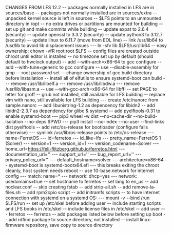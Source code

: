 CHANGES FROM LFS 12.2
-- packages normally installed in LFS are in sources/base
-- packages not normally installed are in sources/extra
-- unpacked kernel source is left in sources
-- $LFS points to an unmounted directory in /opt
-- no extra drives or partitions are mounted for building
-- set up git and make commits while building
-- update expat to 2.6.4 (security)
-- update openssl to 3.3.2 (security)
-- update python3 to 3.12.7 (security)
-- update linux to 6.11.7 (move from EOL line)
-- link /usr/lib64 to /usr/lib to avoid lib displacement issues
--- ln -sfv lib $LFS/usr/lib64
-- easy ownership: chown -vfR root:root $LFS
-- config files are created outside chroot until editor is installed
-- no timezone set up by default (should default to hwclock output)
-- add --with-arch=x86-64 to gcc configure
-- add --with-tune=generic to gcc configure
-- use --disable-assembly for gmp
-- root password set
-- change ownership of gcc build directory before installation
-- install all of elfutils to ensure systemd-boot can build
--- remove /usr/lib/libelf.a
--- remove /usr/lib/libdw.a
--- remove /usr/lib/libasm.a
-- use --with-gcc-arch=x86-64 for libffi
-- set PAGE to letter for groff
-- grub not installed, still available for LFS building
-- replace vim with nano, still available for LFS building
--- create /etc/nanorc from sample.nanorc
-- add libunistring-1.2 as depencency for libidn2
-- add libidn2-2.3.7 as dependency for glibc & systemd
-- add pyelftools-0.31 to enable systemd-boot
--- pip3 wheel -w dist --no-cache-dir --no-build-isolation --no-deps $PWD
--- pip3 install --no-index --no-user --find-links dist pyelftools
-- add /etc/os-release for bootloader (configure fails otherwise)
--- symlink /usr/lib/os-release points to /etc/os-release
--- name=FerretOS
--- id=ferretos
--- id_like=lfs
--- pretty_name=FerretOS 1 (Solver)
--- version=1
--- version_id=1
--- version_codename=Solver
--- home_url=https://feli-flitzberg.github.io/ferretos.html
--- documentation_url=''
--- support_url=''
--- bug_report_url=''
--- privacy_policy_url=''
--- default_hostname=solver
--- architecture=x86-64
-- systemd-boot is systemd-bootx64.efi
--- this breaks exiting the chroot cleanly, host system needs reboot
-- use 10-base.network for internet config
--- match: name=*
--- network: dhcp=yes
--- network: usedomains=true
-- set hostname to ferretos
-- set lang to en_us
-- add noclear.conf
-- skip creating fstab
-- add strip-all.sh
-- add remove-la-files.sh
-- add rpm2cpio script
-- add initramfs scripts
-- to have internet connection with systemd on a systemd OS:
--- mount -v --bind /run $LFS/run
-- set up /etc/skel before adding user
-- include starting scripts and LFS books in /etc/skel
-- include license files in /etc/skel
-- add user
--- ferretos
--- ferretos
-- add packages listed below before setting up boot
-- add rdfind package to source directory, not installed
-- install linux-firmware repository, save copy to source directory
